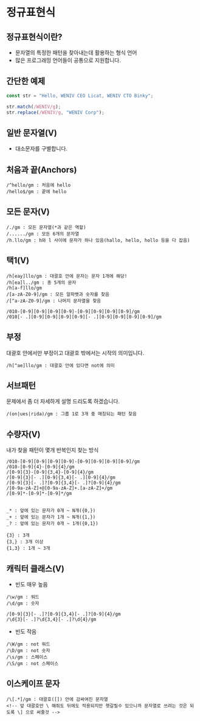 # 정규표현식

## 정규표현식이란?

- 문자열의 특정한 패턴을 찾아내는데 활용하는 형식 언어
- 많은 프로그래밍 언어들이 공통으로 지원합니다.

## 간단한 예제

```js
const str = "Hello, WENIV CEO Licat, WENIV CTO Binky";

str.match(/WENIV/g);
str.replace(/WENIV/g, "WENIV Corp");
```

## 일반 문자열(V)

- 대소문자를 구별합니다.

## 처음과 끝(Anchors)

```
/^hello/gm : 처음에 hello
/hello$/gm : 끝에 hello
```

## 모든 문자(V)

```
/./gm : 모든 문자열(*과 같은 역할)
/....../gm : 모든 6개의 문자열
/h.llo/gm : h와 l 사이에 문자가 하나 있음(hallo, hello, hollo 등을 다 잡음)
```

## 택1(V)

```
/h[eay]llo/gm : 대괄호 안에 문자는 문자 1개에 해당!
/h[ea]l../gm : 총 5개의 문자
/h[a-f]llo/gm
/[a-zA-Z0-9]/gm : 모든 알파뱃과 숫자를 찾음
/[^a-zA-Z0-9]/gm : 나머지 문자열을 찾음

/010-[0-9][0-9][0-9][0-9]-[0-9][0-9][0-9][0-9]/gm
/010[- .][0-9][0-9][0-9][0-9][- .][0-9][0-9][0-9][0-9]/gm
```

## 부정

대괄호 안에서만 부정이고 대괄호 밖에서는 시작의 의미입니다.

```
/h[^ae]llo/gm : 대괄호 안에 있다면 not에 의미
```

## 서브패턴

문제에서 좀 더 자세하게 설명 드리도록 하겠습니다.

```
/(on|ues|rida)/gm : 그룹 1로 3개 중 매칭되는 패턴 찾음
```

## 수량자(V)

내가 찾을 패턴이 몇개 반복인지 찾는 방식

```
/010-[0-9][0-9][0-9][0-9]-[0-9][0-9][0-9][0-9]/gm
/010-[0-9]{4}-[0-9]{4}/gm
/[0-9]{3}-[0-9]{3,4}-[0-9]{4}/gm
/[0-9]{3}[- .][0-9]{3,4}[- .][0-9]{4}/gm
/[0-9]{3}[- .]?[0-9]{3,4}[- .]?[0-9]{4}/gm
/[0-9a-zA-Z]+@[0-9a-zA-Z]+.[a-zA-Z]+/gm
/[0-9]*-[0-9]*-[0-9]*/gm


_* : 앞에 있는 문자가 0개 ~ N개({0,})
_+ : 앞에 있는 문자가 1개 ~ N개({1,})
_? : 앞에 있는 문자가 0개 ~ 1개({0,1})

{3} : 3개
{3,} : 3개 이상
{1,3} : 1개 ~ 3개

```

## 캐릭터 클래스(V)

- 빈도 매우 높음

```
/\w/gm : 워드
/\d/gm : 숫자

/[0-9]{3}[- .]?[0-9]{3,4}[- .]?[0-9]{4}/gm
/\d{3}[- .]?\d{3,4}[- .]?\d{4}/gm
```

- 빈도 작음

```
/\W/gm : not 워드
/\D/gm : not 숫자
/\s/gm : 스페이스
/\S/gm : not 스페이스
```

## 이스케이프 문자

```
/\[.*]/gm : 대괄호([]) 안에 감싸여진 문자열
<!-- 앞 대괄호만 \ 해줘도 뒤에도 적용되지만 헷갈릴수 있으니까 문자열로 쓰려는 것은 되도록 \] 으로 써줄것 -->
```
